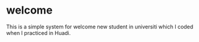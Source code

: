 # welcome
This is a simple system for  welcome new student in universiti which I coded when I practiced in Huadi.
